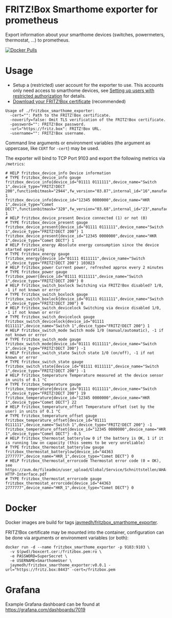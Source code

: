 # FRITZ!Box Smarthome exporter for prometheus
Export information about your smarthome devices (switches, powermeters, thermostat, ...) to prometheus.

[![Docker Pulls](https://img.shields.io/docker/pulls/jaymedh/fritzbox_smarthome_exporter)](https://hub.docker.com/repository/docker/jaymedh/fritzbox_smarthome_exporter)

# Usage

* Setup a (restricted) user account for the exporter to use. This accounts only need access to smarthome devices, see [Setting up users with restricted authorization](https://en.avm.de/service/fritzbox/fritzbox-5490/knowledge-base/publication/show/1522_Accessing-FRITZ-Box-from-the-home-network-with-user-accounts/) for details.
* [Download your FRITZ!Box certificate](https://en.avm.de/service/fritzbox/fritzbox-7390/knowledge-base/publication/show/1523_Downloading-your-FRITZ-Box-certificate-and-importing-it-to-your-computer/) (recommended)

```
Usage of ./fritzbox_smarthome_exporter:
  -cert="": Path to the FRITZ!Box certificate.
  -noverify=false: Omit TLS verification of the FRITZ!Box certificate.
  -password="": FRITZ!Box password.
  -url="https://fritz.box": FRITZ!Box URL.
  -username="": FRITZ!Box username.
```
Command line arguments or environment variables (the argument as uppercase, like `CERT` for `-cert`) may be used.


The exporter will bind to TCP Port 9103 and export the following metrics via `/metrics`:

```
# HELP fritzbox_device_info Device information
# TYPE fritzbox_device_info gauge
fritzbox_device_info{device_id="01111 0111111",device_name="Switch 1",device_type="FRITZ!DECT 200",functionbitmask="2944",fw_version="03.87",internal_id="16",manufacturer="AVM"} 1
fritzbox_device_info{device_id="12345 0000000",device_name="HKR 1",device_type="Comet DECT",functionbitmask="320",fw_version="03.68",internal_id="23",manufacturer="AVM"} 1
# HELP fritzbox_device_present Device connected (1) or not (0)
# TYPE fritzbox_device_present gauge
fritzbox_device_present{device_id="01111 0111111",device_name="Switch 1",device_type="FRITZ!DECT 200"} 1
fritzbox_device_present{device_id="12345 0000000",device_name="HKR 1",device_type="Comet DECT"} 1
# HELP fritzbox_energy Absolute energy consumption since the device started operating
# TYPE fritzbox_energy gauge
fritzbox_energy{device_id="01111 0111111",device_name="Switch 1",device_type="FRITZ!DECT 200"} 103023
# HELP fritzbox_power Current power, refreshed approx every 2 minutes
# TYPE fritzbox_power gauge
fritzbox_power{device_id="01111 0111111",device_name="Switch 1",device_type="FRITZ!DECT 200"} 0
# HELP fritzbox_switch_boxlock Switching via FRITZ!Box disabled? 1/0, -1 if not known or error
# TYPE fritzbox_switch_boxlock gauge
fritzbox_switch_boxlock{device_id="01111 0111111",device_name="Switch 1",device_type="FRITZ!DECT 200"} 0
# HELP fritzbox_switch_devicelock Switching via device disabled 1/0, -1 if not known or error
# TYPE fritzbox_switch_devicelock gauge
fritzbox_switch_devicelock{device_id="01111 0111111",device_name="Switch 1",device_type="FRITZ!DECT 200"} 1
# HELP fritzbox_switch_mode Switch mode 1/0 (manual/automatic), -1 if not known or error
# TYPE fritzbox_switch_mode gauge
fritzbox_switch_mode{device_id="01111 0111111",device_name="Switch 1",device_type="FRITZ!DECT 200"} -1
# HELP fritzbox_switch_state Switch state 1/0 (on/off), -1 if not known or error
# TYPE fritzbox_switch_state gauge
fritzbox_switch_state{device_id="01111 0111111",device_name="Switch 1",device_type="FRITZ!DECT 200"} -1
# HELP fritzbox_temperature Temperature measured at the device sensor in units of 0.1 °C
# TYPE fritzbox_temperature gauge
fritzbox_temperature{device_id="01111 0111111",device_name="Switch 1",device_type="FRITZ!DECT 200"} 19
fritzbox_temperature{device_id="12345 0000000",device_name="HKR 1",device_type="Comet DECT"} 22
# HELP fritzbox_temperature_offset Temperature offset (set by the user) in units of 0.1 °C
# TYPE fritzbox_temperature_offset gauge
fritzbox_temperature_offset{device_id="01111 0111111",device_name="Switch 1",device_type="FRITZ!DECT 200"} -1
fritzbox_temperature_offset{device_id="12345 0000000",device_name="HKR 1",device_type="Comet DECT"} -0.5
# HELP fritzbox_thermostat_batterylow 0 if the battery is OK, 1 if it is running low on capacity (this seems to be very unreliable)
# TYPE fritzbox_thermostat_batterylow gauge
fritzbox_thermostat_batterylow{device_id="44363 2777777",device_name="HKR_1",device_type="Comet DECT"} 0
# HELP fritzbox_thermostat_errorcode Thermostat error code (0 = OK), see https://avm.de/fileadmin/user_upload/Global/Service/Schnittstellen/AHA-HTTP-Interface.pdf
# TYPE fritzbox_thermostat_errorcode gauge
fritzbox_thermostat_errorcode{device_id="44363 2777777",device_name="HKR_1",device_type="Comet DECT"} 0
```


# Docker
Docker images are build for tags [jaymedh/fritzbox_smarthome_exporter](https://hub.docker.com/r/jaymedh/fritzbox_smarthome_exporter/).

FRITZ!Box certificate may be mounted into the container, configuration can be done via arguments or environment variables (or both):
```
docker run -d --name fritzbox_smarthome_exporter -p 9103:9103 \
  -v $(pwd)/boxcert.cer:/fritzbox.pem:ro \
  -e PASSWORD=SuperSecret \
  -e USERNAME=SmarthomeUser \
  jaymedh/fritzbox_smarthome_exporter:v0.0.1 -url="https://fritz.box:8443" -cert=/fritzbox.pem
```


# Grafana

Example Grafana dashboard can be found at https://grafana.com/dashboards/7019
